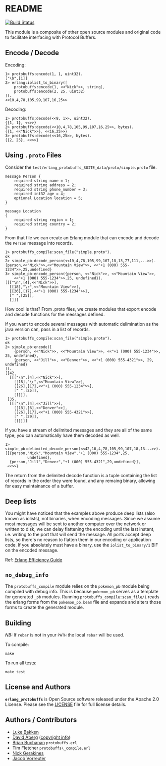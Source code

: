 # README

[![Build Status](https://secure.travis-ci.org/basho/erlang_protobuffs.png?branch=master)](http://travis-ci.org/basho/erlang_protobuffs)

This module is a composite of other open source modules and original code to
facilitate interfacing with Protocol Buffers.

## Encode / Decode

Encoding:

    1> protobuffs:encode(1, 1, uint32).
    ["\b",[1]]
    2> erlang:iolist_to_binary([
        protobuffs:encode(1, <<"Nick">>, string),
        protobuffs:encode(2, 25, uint32)
    ]).
    <<10,4,78,105,99,107,16,25>>

Decoding:

    1> protobuffs:decode(<<8, 1>>, uint32).
    {{1, 1}, <<>>}
    2> protobuffs:decode(<<10,4,78,105,99,107,16,25>>, bytes).
    {{1, <<"Nick">>}, <<16,25>>}
    3> protobuffs:decode(<<16,25>>, bytes).
    {{2, 25}, <<>>}

## Using `.proto` Files

Consider the `test/erlang_protobuffs_SUITE_data/proto/simple.proto` file.

    message Person {
        required string name = 1;
        required string address = 2;
        required string phone_number = 3;
        required int32 age = 4;
        optional Location location = 5;
    }

    message Location
    {
        required string region = 1;
        required string country = 2;
    }

From that file we can create an Erlang module that can encode and decode the
`Person` message into records.

    1> protobuffs_compile:scan_file("simple.proto").
    ok
    2> simple_pb:decode_person(<<10,4,78,105,99,107,18,13,77,111,...>>).
    {person,<<"Nick">>,<<"Mountain View">>, <<"+1 (000) 555-1234">>,25,undefined}
    3> simple_pb:encode_person({person, <<"Nick">>, <<"Mountain View">>,
        <<"+1 (000) 555-1234">>,25, undefined}).
    [[["\n",[4],<<"Nick">>],
      [[18],"\r",<<"Mountain View">>],
      [[26],[17],<<"+1 (000) 555-1234">>],
      [" ",[25]],
      []]]

How cool is that? From .proto files, we create modules that export encode and
decode functions for the messages defined.

If you want to encode several messages with automatic delimination as the java
version can, pass in a list of records.

    1> protobuffs_compile:scan_file("simple.proto").
    ok
    2> simple_pb:encode([
        {person, <<"Nick">>, <<"Mountain View">>, <<"+1 (000) 555-1234">>, 25, undefined},
        {person, <<"Jill">>, <<"Denver">>, <<"+1 (000) 555-4321">>, 29, undefined}
    ]).
    [[42,
      [[["\n",[4],<<"Nick">>],
        [[18],"\r",<<"Mountain View">>],
        [[26],[17],<<"+1 (000) 555-1234">>],
        [" ",[25]],
        []]]],
     [35,
      [[["\n",[4],<<"Jill">>],
        [[18],[6],<<"Denver">>],
        [[26],[17],<<"+1 (000) 555-4321">>],
        [" ",[29]],
        []]]]]

If you have a stream of delimited messages and they are all of the same type,
you can automatically have them decoded as well.

    1> simple_pb:delimited_decode_person(<<42,10,4,78,105,99,107,18,13...>>).
    {[{person,"Nick","Mountain View","+1 (000) 555-1234",25,
              undefined},
      {person,"Jill","Denver","+1 (000) 555-4321",29,undefined}],
     <<>>}

The return from the delimited decode function is a tuple containing the list
of records in the order they were found, and any remaing binary, allowing for
easy maintainance of a buffer.

## Deep lists

You might have noticed that the examples above produce deep lists (also known as
iolists), not binaries, when encoding messages. Since we assume most messages
will be sent to another computer over the network or written to disk, we can
delay flattening the encoding until the last instant, i.e. writing to the port
that will send the message.  All ports accept deep lists, so there's no reason
to flatten them in our encoding or application code. If you absolutely must have
a binary, use the `iolist_to_binary/1` BIF on the encoded message.

Ref:
[Erlang Efficiency Guide](http://www.erlang.org/doc/efficiency_guide/listHandling.html#id64578)

## `no_debug_info`

The `protobuffs_compile` module relies on the `pokemon_pb` module being compiled
with debug info. This is because `pokemon_pb` serves as a template for generated
`_pb` modules. Running `protobuffs_compile:scan_file/1` reads the erlang forms
from the `pokemon_pb.beam` file and expands and alters those forms to create the
generated module.

## Building

*NB:* If `rebar` is not in your `PATH` the local `rebar` will be used.

To compile:

```
make
```

To run all tests:

```
make test
```

## License and Authors

**`erlang_protobuffs`** is Open Source software released under the Apache 2.0 License. Please see the [LICENSE](LICENSE) file for full license details.

## Authors / Contributors

* [Luke Bakken](https://github.com/lukebakken)
* [David Åberg](https://github.com/freke) ([copyright info](https://github.com/basho/erlang_protobuffs/issues/35))
* [Brian Buchanan](https://github.com/bwbuchanan) `protobuffs.erl`
* Tim Fletcher `protobuffs\_compile.erl`
* [Nick Gerakines](https://github.com/ngerakines)
* [Jacob Vorreuter](https://github.com/jkvor)
